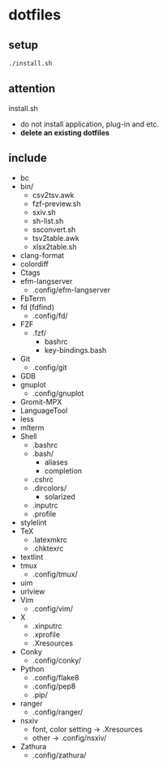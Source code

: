 # dotfiles

## setup

````sh
./install.sh
````

## attention

install.sh

* do not install application, plug-in and etc.
* __delete an existing dotfiles__

## include

* bc
* bin/
  * csv2tsv.awk
  * fzf-preview.sh
  * sxiv.sh
  * sh-list.sh
  * ssconvert.sh
  * tsv2table.awk
  * xlsx2table.sh
* clang-format
* colordiff
* Ctags
* efm-langserver
  * .config/efm-langserver
* FbTerm
* fd (fdfind)
  * .config/fd/
* FZF
  * .fzf/
    * bashrc
    * key-bindings.bash
* Git
  * .config/git
* GDB
* gnuplot
  * .config/gnuplot
* Gromit-MPX
* LanguageTool
* less
* mlterm
* Shell
  * .bashrc
  * .bash/
    * aliases
    * completion
  * .cshrc
  * .dircolors/
    * solarized
  * .inputrc
  * .profile
* stylelint
* TeX
  * .latexmkrc
  * .chktexrc
* textlint
* tmux
  * .config/tmux/
* uim
* urlview
* Vim
  * .config/vim/
* X
  * .xinputrc
  * .xprofile
  * .Xresources
* Conky
  * .config/conky/
* Python
  * .config/flake8
  * .config/pep8
  * .pip/
* ranger
  * .config/ranger/
* nsxiv
  * font, color setting → .Xresources
  * other → .config/nsxiv/
* Zathura
  * .config/zathura/

